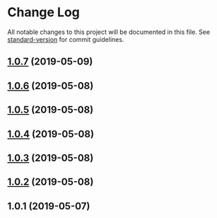 # Change Log

All notable changes to this project will be documented in this file. See [standard-version](https://github.com/conventional-changelog/standard-version) for commit guidelines.

<a name="1.0.7"></a>
## [1.0.7](https://github.com/YOUR_GITHUB_USER_NAME/crds-client-auth/compare/v1.0.6...v1.0.7) (2019-05-09)



<a name="1.0.6"></a>
## [1.0.6](https://github.com/YOUR_GITHUB_USER_NAME/crds-client-auth/compare/v1.0.5...v1.0.6) (2019-05-08)



<a name="1.0.5"></a>
## [1.0.5](https://github.com/YOUR_GITHUB_USER_NAME/crds-client-auth/compare/v1.0.4...v1.0.5) (2019-05-08)



<a name="1.0.4"></a>
## [1.0.4](https://github.com/YOUR_GITHUB_USER_NAME/crds-client-auth/compare/v1.0.3...v1.0.4) (2019-05-08)



<a name="1.0.3"></a>
## [1.0.3](https://github.com/YOUR_GITHUB_USER_NAME/crds-client-auth/compare/v1.0.2...v1.0.3) (2019-05-08)



<a name="1.0.2"></a>
## [1.0.2](https://github.com/YOUR_GITHUB_USER_NAME/crds-client-auth/compare/v1.0.1...v1.0.2) (2019-05-08)



<a name="1.0.1"></a>
## 1.0.1 (2019-05-07)
